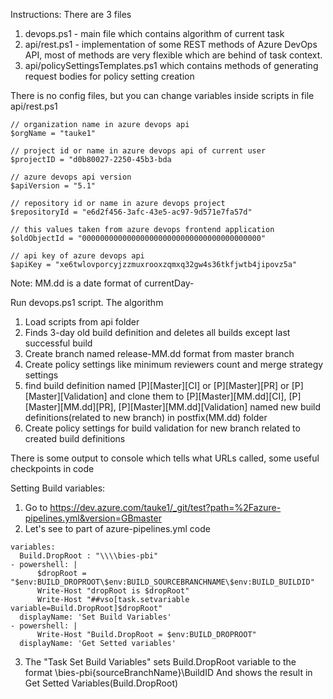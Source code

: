 Instructions:
There are 3 files
1) devops.ps1 - main file which contains algorithm of current task
2) api/rest.ps1 - implementation of some REST methods of Azure DevOps API, most of methods are very flexible which are behind of task context. 
3) api/policySettingsTemplates.ps1 which contains methods of generating request bodies for policy setting creation

There is no config files, but you can change variables inside scripts in file api/rest.ps1
```
// organization name in azure devops api
$orgName = "tauke1"

// project id or name in azure devops api of current user
$projectID = "d0b80027-2250-45b3-bda

// azure devops api version
$apiVersion = "5.1"

// repository id or name in azure devops project
$repositoryId = "e6d2f456-3afc-43e5-ac97-9d571e7fa57d"

// this values taken from azure devops frontend application
$oldObjectId = "0000000000000000000000000000000000000000"

// api key of azure devops api
$apiKey = "xe6twlovporcyjzzmuxrooxzqmxq32gw4s36tkfjwtb4jipovz5a"
```

Note: MM.dd is a date format of currentDay-

Run devops.ps1 script.
The algorithm
1) Load scripts from api folder
2) Finds 3-day old build definition and deletes all builds except last successful build
3) Create branch named release-MM.dd format from master branch
4) Create policy settings like minimum reviewers count and merge strategy settings
5) find build definition named [P][Master][CI] or [P][Master][PR] or [P][Master][Validation] and clone them to [P][Master][MM.dd][CI], [P][Master][MM.dd][PR], [P][Master][MM.dd][Validation] named new build definitions(related to new branch) in postfix(MM.dd) folder
6) Create policy settings for build validation for new branch related to created build definitions

There is some output to console which tells what URLs called, some useful checkpoints in code

Setting Build variables:
1) Go to https://dev.azure.com/tauke1/_git/test?path=%2Fazure-pipelines.yml&version=GBmaster
2) Let's see to part of azure-pipelines.yml code
```
variables:
  Build.DropRoot : "\\\\bies-pbi"
- powershell: |
      $dropRoot = "$env:BUILD_DROPROOT\$env:BUILD_SOURCEBRANCHNAME\$env:BUILD_BUILDID"
      Write-Host "dropRoot is $dropRoot"
      Write-Host "##vso[task.setvariable variable=Build.DropRoot]$dropRoot"
  displayName: 'Set Build Variables'
- powershell: |
      Write-Host "Build.DropRoot = $env:BUILD_DROPROOT"
  displayName: 'Get Setted variables'
```
3) The "Task Set Build Variables" sets Build.DropRoot variable to the format \\bies-pbi\{sourceBranchName}\BuildID 
   And shows the result in Get Setted Variables(Build.DropRoot)